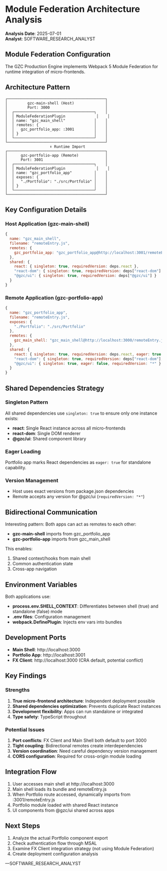 # Module Federation Architecture Analysis

**Analysis Date**: 2025-07-01  
**Analyst**: SOFTWARE_RESEARCH_ANALYST

## Module Federation Configuration

The GZC Production Engine implements Webpack 5 Module Federation for runtime integration of micro-frontends.

## Architecture Pattern

```
┌────────────────────────────────────────────┐
│         gzc-main-shell (Host)              │
│         Port: 3000                         │
│  ┌────────────────────────────────────┐    │
│  │ ModuleFederationPlugin              │    │
│  │ name: "gzc_main_shell"             │    │
│  │ remotes: {                         │    │
│  │   gzc_portfolio_app: :3001         │    │
│  │ }                                  │    │
│  └────────────────────────────────────┘    │
└────────────────────────────────────────────┘
                    ⬇️ Runtime Import
┌────────────────────────────────────────────┐
│      gzc-portfolio-app (Remote)            │
│      Port: 3001                            │
│  ┌────────────────────────────────────┐    │
│  │ ModuleFederationPlugin              │    │
│  │ name: "gzc_portfolio_app"          │    │
│  │ exposes: {                         │    │
│  │   "./Portfolio": "./src/Portfolio" │    │
│  │ }                                  │    │
│  └────────────────────────────────────┘    │
└────────────────────────────────────────────┘
```

## Key Configuration Details

### Host Application (gzc-main-shell)
```javascript
{
  name: "gzc_main_shell",
  filename: "remoteEntry.js",
  remotes: {
    gzc_portfolio_app: "gzc_portfolio_app@http://localhost:3001/remoteEntry.js"
  },
  shared: {
    react: { singleton: true, requiredVersion: deps.react },
    "react-dom": { singleton: true, requiredVersion: deps["react-dom"] },
    "@gzc/ui": { singleton: true, requiredVersion: deps["@gzc/ui"] }
  }
}
```

### Remote Application (gzc-portfolio-app)
```javascript
{
  name: "gzc_portfolio_app",
  filename: "remoteEntry.js",
  exposes: {
    "./Portfolio": "./src/Portfolio"
  },
  remotes: {
    gzc_main_shell: "gzc_main_shell@http://localhost:3000/remoteEntry.js"
  },
  shared: {
    react: { singleton: true, requiredVersion: deps.react, eager: true },
    "react-dom": { singleton: true, requiredVersion: deps["react-dom"], eager: true },
    "@gzc/ui": { singleton: true, eager: false, requiredVersion: "*" }
  }
}
```

## Shared Dependencies Strategy

### Singleton Pattern
All shared dependencies use `singleton: true` to ensure only one instance exists:
- **react**: Single React instance across all micro-frontends
- **react-dom**: Single DOM renderer
- **@gzc/ui**: Shared component library

### Eager Loading
Portfolio app marks React dependencies as `eager: true` for standalone capability.

### Version Management
- Host uses exact versions from package.json dependencies
- Remote accepts any version for @gzc/ui (`requiredVersion: "*"`)

## Bidirectional Communication

Interesting pattern: Both apps can act as remotes to each other:
- **gzc-main-shell** imports from gzc_portfolio_app
- **gzc-portfolio-app** imports from gzc_main_shell

This enables:
1. Shared context/hooks from main shell
2. Common authentication state
3. Cross-app navigation

## Environment Variables

Both applications use:
- **process.env.SHELL_CONTEXT**: Differentiates between shell (true) and standalone (false) mode
- **.env files**: Configuration management
- **webpack.DefinePlugin**: Injects env vars into bundles

## Development Ports

- **Main Shell**: http://localhost:3000
- **Portfolio App**: http://localhost:3001
- **FX Client**: http://localhost:3000 (CRA default, potential conflict)

## Key Findings

### Strengths
1. **True micro-frontend architecture**: Independent deployment possible
2. **Shared dependencies optimization**: Prevents duplicate React instances
3. **Development flexibility**: Apps can run standalone or integrated
4. **Type safety**: TypeScript throughout

### Potential Issues
1. **Port conflicts**: FX Client and Main Shell both default to port 3000
2. **Tight coupling**: Bidirectional remotes create interdependencies
3. **Version coordination**: Need careful dependency version management
4. **CORS configuration**: Required for cross-origin module loading

## Integration Flow

1. User accesses main shell at http://localhost:3000
2. Main shell loads its bundle and remoteEntry.js
3. When Portfolio route accessed, dynamically imports from :3001/remoteEntry.js
4. Portfolio module loaded with shared React instance
5. UI components from @gzc/ui shared across apps

## Next Steps

1. Analyze the actual Portfolio component export
2. Check authentication flow through MSAL
3. Examine FX Client integration strategy (not using Module Federation)
4. Create deployment configuration analysis

—SOFTWARE_RESEARCH_ANALYST